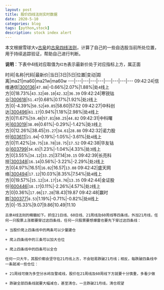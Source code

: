 ```yaml
---
layout: post
title: 股价四线法则实时数据
date: 2020-5-10
categories: blog
tags: [python,stock]
description: stock index alert
---
```



本文根据雪球大v[古泉](https://xueqiu.com/u/7148646888)的[古泉四线法则](https://xueqiu.com/7148646888/130498192)，计算了自己的一些自选股当前所处位置，用于持续追踪验证，帮助自己进行判断。

**说明**：下表中4线对应取值为`红色`表示最新价处于对应指标上方，属正面

时间|名称|代码|最新价|当日|3日|5日|位置|变动|距离|ma21|ma60|ma21w|ma60w
---|---|---|---|---|---|---|---|---
09:42:24|信维通信|[300136](https://xueqiu.com/S/SZ300136)|`47.88`|-0.66%|2.07%|1.88%|处`4`线上方|0|18.73%|`43.32`|`40.10`|`42.32`|`36.39`
09:42:24|寒锐钴业|[300618](https://xueqiu.com/S/SZ300618)|`51.47`|0.68%|0.17%|1.92%|处`2`线上方|0|-4.39%|`50.52`|`49.85`|58.60|57.52
09:42:27|中科创达|[300496](https://xueqiu.com/S/SZ300496)|`61.17`|0.94%|1.18%|2.98%|处`4`线上方|0|11.67%|`59.48`|`57.81`|`60.25`|`44.82`
09:42:31|中科曙光|[603019](https://xueqiu.com/S/SH603019)|`38.09`|0.61%|-0.29%|-1.42%|处`3`线上方|0|12.26%|38.45|`35.27`|`34.61`|`28.88`
09:42:32|诺力股份|[603611](https://xueqiu.com/S/SH603611)|`21.04`|-0.19%|-1.05%|-3.61%|处`4`线上方|0|11.42%|`20.75`|`18.78`|`18.75`|`17.52`
09:42:38|华友钴业|[603799](https://xueqiu.com/S/SH603799)|`34.65`|1.23%|-1.04%|4.33%|处`3`线上方|0|3.55%|`34.12`|`33.25`|37.14|`30.15`
09:42:39|长亮科技|[300348](https://xueqiu.com/S/SZ300348)|`16.14`|0.56%|-3.22%|-2.29%|处`2`线上方|0|4.97%|16.51|`16.02`|16.57|`13.08`
09:42:42|盛天网络|[300494](https://xueqiu.com/S/SZ300494)|`17.12`|10.03%|8.35%|7.54%|处`4`线上方|0|19.57%|`15.12`|`14.17`|`14.76`|`13.35`
09:42:44|金证股份|[600446](https://xueqiu.com/S/SH600446)|`18.17`|0.11%|-2.26%|4.57%|处`2`线上方|0|0.36%|`17.06`|`17.28`|18.43|19.87
09:42:48|赢时胜|[300377](https://xueqiu.com/S/SZ300377)|`8.53`|1.19%|-0.71%|-0.82%|处`0`线上方|0|-15.33%|9.07|9.86|10.49|11.10

```
古泉4线法则的精髓如下。抓住21日线、60日线、21周线及60周线等四条线，外加21月线，任何一只股票上涨都要穿过这四条线，任何一只股票要想爆雷也要先下穿过这四条线：

+ 当股价爬上四条线中的两条可以少量建仓

+ 爬上四条线中的三条可以加大仓位

+ 爬上四条线中的四条可以全仓

任何一只大牛，其股价都会坚守在21月线上方，不会轻易跌破21月线；相反，每跌破四条线中一条就减一些仓位：

+ 21周线可做为多空分水岭及警戒线，股价在21周线及60周线下方就要十分慎重，多看少做

+ 跌破全部四条线就要大幅减仓，甚至清仓，一旦跌破21月线，清仓观望
```